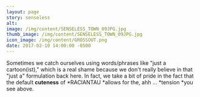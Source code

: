 ```yaml
---
layout: page
story: senseless
alt:
image: /img/content/SENSELESS_TOWN_09JPG.jpg
thumb_image: /img/content/SENSELESS_TOWN_09JPG.jpg
icon_image: /img/content/GROSSOUT.png
date: 2017-02-10 14:00:00 -0500
---
```



Sometimes we catch ourselves using words/phrases like "just a cartoon(ist)," which is a real shame because we don't really believe in that "just a" formulation back here. In fact, we take a bit of pride in the fact that the default **cuteness** of *RACIANTAU&nbsp;*allows for the, ahh ...&nbsp;*tension&nbsp;*you see above.